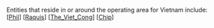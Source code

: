 Entities that reside in or around the operating area for Vietnam include:
[[Phil]]
[[Raquis]]
[[The_Viet_Cong]]
[[Chip]]

[//begin]: # "Autogenerated link references for markdown compatibility"
[Phil]: Phil "Phil"
[Raquis]: Raquis "Raquis"
[The_Viet_Cong]: The_Viet_Cong "The_Viet_Cong"
[Chip]: Chip "Chip"
[//end]: # "Autogenerated link references"